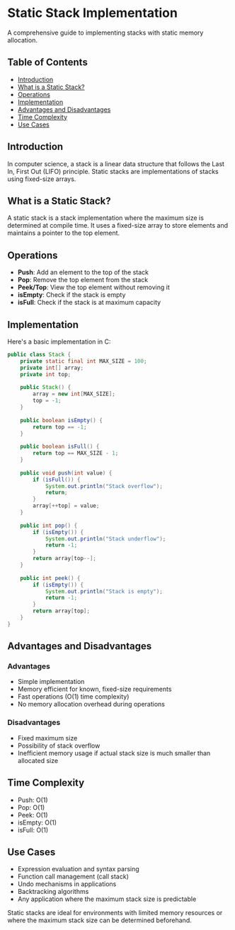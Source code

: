 # Static Stack Implementation

A comprehensive guide to implementing stacks with static memory allocation.

## Table of Contents
- [Introduction](#introduction)
- [What is a Static Stack?](#what-is-a-static-stack)
- [Operations](#operations)
- [Implementation](#implementation)
- [Advantages and Disadvantages](#advantages-and-disadvantages)
- [Time Complexity](#time-complexity)
- [Use Cases](#use-cases)

## Introduction
In computer science, a stack is a linear data structure that follows the Last In, First Out (LIFO) principle. Static stacks are implementations of stacks using fixed-size arrays.

## What is a Static Stack?
A static stack is a stack implementation where the maximum size is determined at compile time. It uses a fixed-size array to store elements and maintains a pointer to the top element.

## Operations
- **Push**: Add an element to the top of the stack
- **Pop**: Remove the top element from the stack
- **Peek/Top**: View the top element without removing it
- **isEmpty**: Check if the stack is empty
- **isFull**: Check if the stack is at maximum capacity

## Implementation
Here's a basic implementation in C:

```java
public class Stack {
    private static final int MAX_SIZE = 100;
    private int[] array;
    private int top;
    
    public Stack() {
        array = new int[MAX_SIZE];
        top = -1;
    }
    
    public boolean isEmpty() {
        return top == -1;
    }
    
    public boolean isFull() {
        return top == MAX_SIZE - 1;
    }
    
    public void push(int value) {
        if (isFull()) {
            System.out.println("Stack overflow");
            return;
        }
        array[++top] = value;
    }
    
    public int pop() {
        if (isEmpty()) {
            System.out.println("Stack underflow");
            return -1;
        }
        return array[top--];
    }
    
    public int peek() {
        if (isEmpty()) {
            System.out.println("Stack is empty");
            return -1;
        }
        return array[top];
    }
}
```

## Advantages and Disadvantages

### Advantages
- Simple implementation
- Memory efficient for known, fixed-size requirements
- Fast operations (O(1) time complexity)
- No memory allocation overhead during operations

### Disadvantages
- Fixed maximum size
- Possibility of stack overflow
- Inefficient memory usage if actual stack size is much smaller than allocated size

## Time Complexity
- Push: O(1)
- Pop: O(1)
- Peek: O(1)
- isEmpty: O(1)
- isFull: O(1)

## Use Cases
- Expression evaluation and syntax parsing
- Function call management (call stack)
- Undo mechanisms in applications
- Backtracking algorithms
- Any application where the maximum stack size is predictable

Static stacks are ideal for environments with limited memory resources or where the maximum stack size can be determined beforehand.